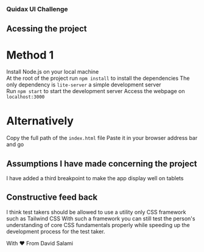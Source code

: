 ### Quidax UI Challenge

## Acessing the project

# Method 1
Install Node.js on your local machine  
At the root of the project run `npm install` to install the dependencies
The only dependency is `lite-server` a simple development server  
Run `npm start` to start the development server
Access the webpage on `localhost:3000`

# Alternatively

Copy the full path of the `index.html` file
Paste it in your browser address bar and go

## Assumptions I have made concerning the project

I have added a third breakpoint to make the app display well on tablets


## Constructive feed back 

I think test takers should be allowed to use a utility only CSS framework such as Tailwind CSS
With such a framework you can still test the person's understanding of core CSS fundamentals properly 
while speeding up the development process for the test taker.

With ♥ From David Salami